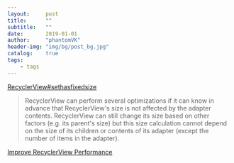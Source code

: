 ```yaml
---
layout:     post
title:      ""
subtitle:   ""
date:       2019-01-01
author:     "phantomVK"
header-img: "img/bg/post_bg.jpg"
catalog:    true
tags:
    - tags
---
```


[RecyclerView#sethasfixedsize](https://developer.android.com/reference/kotlin/androidx/recyclerview/widget/RecyclerView#sethasfixedsize)

>RecyclerView can perform several optimizations if it can know in advance that RecyclerView's size is not affected by the adapter contents. RecyclerView can still change its size based on other factors (e.g. its parent's size) but this size calculation cannot depend on the size of its children or contents of its adapter (except the number of items in the adapter).



[Improve RecyclerView Performance](https://blog.usejournal.com/improve-recyclerview-performance-ede5cec6c5bf)

